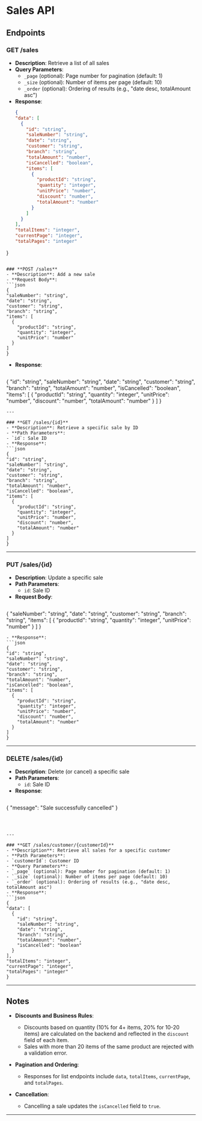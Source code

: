 # Sales API

## Endpoints

### **GET /sales**
- **Description**: Retrieve a list of all sales
- **Query Parameters**:
  - `_page` (optional): Page number for pagination (default: 1)
  - `_size` (optional): Number of items per page (default: 10)
  - `_order` (optional): Ordering of results (e.g., "date desc, totalAmount asc")
- **Response**:
  ```json
  {
  "data": [
    {
      "id": "string",
      "saleNumber": "string",
      "date": "string",
      "customer": "string",
      "branch": "string",
      "totalAmount": "number",
      "isCancelled": "boolean",
      "items": [
        {
          "productId": "string",
          "quantity": "integer",
          "unitPrice": "number",
          "discount": "number",
          "totalAmount": "number"
        }
      ]
    }
  ],
  "totalItems": "integer",
  "currentPage": "integer",
  "totalPages": "integer"
}
  ```

### **POST /sales**
- **Description**: Add a new sale
- **Request Body**:
  ```json
{
  "saleNumber": "string",
  "date": "string",
  "customer": "string",
  "branch": "string",
  "items": [
    {
      "productId": "string",
      "quantity": "integer",
      "unitPrice": "number"
    }
  ]
}
  ```


- **Response**:
  ```json
{
  "id": "string",
  "saleNumber": "string",
  "date": "string",
  "customer": "string",
  "branch": "string",
  "totalAmount": "number",
  "isCancelled": "boolean",
  "items": [
    {
      "productId": "string",
      "quantity": "integer",
      "unitPrice": "number",
      "discount": "number",
      "totalAmount": "number"
    }
  ]
}
  ```
---

### **GET /sales/{id}**
- **Description**: Retrieve a specific sale by ID
- **Path Parameters**:
  - `id`: Sale ID
- **Response**:
  ```json
{
  "id": "string",
  "saleNumber": "string",
  "date": "string",
  "customer": "string",
  "branch": "string",
  "totalAmount": "number",
  "isCancelled": "boolean",
  "items": [
    {
      "productId": "string",
      "quantity": "integer",
      "unitPrice": "number",
      "discount": "number",
      "totalAmount": "number"
    }
  ]
}
  ```



---

### **PUT /sales/{id}**
- **Description**: Update a specific sale
- **Path Parameters**:
  - `id`: Sale ID
- **Request Body**:
  ```json
{
  "saleNumber": "string",
  "date": "string",
  "customer": "string",
  "branch": "string",
  "items": [
    {
      "productId": "string",
      "quantity": "integer",
      "unitPrice": "number"
    }
  ]
}
  ```
- **Response**:
  ```json
{
  "id": "string",
  "saleNumber": "string",
  "date": "string",
  "customer": "string",
  "branch": "string",
  "totalAmount": "number",
  "isCancelled": "boolean",
  "items": [
    {
      "productId": "string",
      "quantity": "integer",
      "unitPrice": "number",
      "discount": "number",
      "totalAmount": "number"
    }
  ]
}
  ```



---

### **DELETE /sales/{id}**
- **Description**: Delete (or cancel) a specific sale
- **Path Parameters**:
  - `id`: Sale ID
- **Response**:
  ```json
{
  "message": "Sale successfully cancelled"
}
  ```



---

### **GET /sales/customer/{customerId}**
- **Description**: Retrieve all sales for a specific customer
- **Path Parameters**:
  - `customerId`: Customer ID
- **Query Parameters**:
  - `_page` (optional): Page number for pagination (default: 1)
  - `_size` (optional): Number of items per page (default: 10)
  - `_order` (optional): Ordering of results (e.g., "date desc, totalAmount asc")
- **Response**:
  ```json
{
  "data": [
    {
      "id": "string",
      "saleNumber": "string",
      "date": "string",
      "branch": "string",
      "totalAmount": "number",
      "isCancelled": "boolean"
    }
  ],
  "totalItems": "integer",
  "currentPage": "integer",
  "totalPages": "integer"
}
  ```


---

## Notes
- **Discounts and Business Rules**:
  - Discounts based on quantity (10% for 4+ items, 20% for 10-20 items) are calculated on the backend and reflected in the `discount` field of each item.
  - Sales with more than 20 items of the same product are rejected with a validation error.

- **Pagination and Ordering**:
  - Responses for list endpoints include `data`, `totalItems`, `currentPage`, and `totalPages`.

- **Cancellation**:
  - Cancelling a sale updates the `isCancelled` field to `true`.

---

